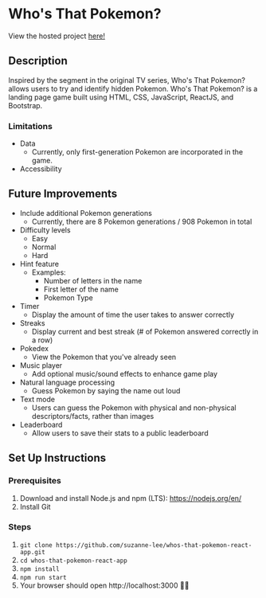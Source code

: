 # Who's That Pokemon? 

View the hosted project [here! ](https://youthful-bassi-d20dc8.netlify.app/)

## Description

Inspired by the segment in the original TV series, Who's That Pokemon? allows users to try and identify hidden Pokemon. Who's That Pokemon? is a landing page game built using HTML, CSS, JavaScript, ReactJS, and Bootstrap.

### Limitations 
- Data
  - Currently, only first-generation Pokemon are incorporated in the game. 
- Accessibility

## Future Improvements 
- Include additional Pokemon generations
  - Currently, there are 8 Pokemon generations / 908 Pokemon in total
- Difficulty levels
  - Easy
  - Normal
  - Hard
- Hint feature
  - Examples:
    - Number of letters in the name
    - First letter of the name
    - Pokemon Type
- Timer
  - Display the amount of time the user takes to answer correctly
- Streaks 
  - Display current and best streak (# of Pokemon answered correctly in a row)
- Pokedex 
  - View the Pokemon that you've already seen 
- Music player
  - Add optional music/sound effects to enhance game play
- Natural language processing
  - Guess Pokemon by saying the name out loud
- Text mode
  - Users can guess the Pokemon with physical and non-physical descriptors/facts, rather than images
- Leaderboard
  - Allow users to save their stats to a public leaderboard

## Set Up Instructions 

### Prerequisites

1. Download and install Node.js and npm (LTS): https://nodejs.org/en/
2. Install Git

### Steps

1. `git clone https://github.com/suzanne-lee/whos-that-pokemon-react-app.git`
1. `cd whos-that-pokemon-react-app`
1. `npm install`
1. `npm run start`
1. Your browser should open http://localhost:3000 🥳🎉
